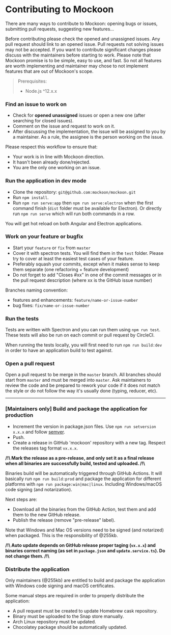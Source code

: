 # Contributing to Mockoon

There are many ways to contribute to Mockoon: opening bugs or issues, submitting pull requests, suggesting new features...

Before contributing please check the opened and unassigned issues. Any pull request should link to an opened issue. Pull requests not solving issues may not be accepted.
If you want to contribute significant changes please discuss with the maintainers before starting to work.
Please note that Mockoon promise is to be simple, easy to use, and fast. So not all features are worth implementing and maintainer may chose to not implement features that are out of Mockoon's scope.

> Prerequisites:
> - Node.js ^12.x.x

### Find an issue to work on

- Check for **opened unassigned** issues or open a new one (after searching for closed issues).
- Comment on the issue and request to work on it.
- After discussing the implementation, the issue will be assigned to you by a maintainer. As a rule, the assignee is the person working on the issue.

Please respect this workflow to ensure that:
- Your work is in line with Mockoon direction.
- It hasn't been already done/rejected.
- You are the only one working on an issue.

### Run the application in dev mode

- Clone the repository: `git@github.com:mockoon/mockoon.git`
- Run `npm install`.
- Run `npm run serve:app` then `npm run serve:electron` when the first command finish (`dist` folder must be available for Electron). Or directly run `npm run serve` which will run both commands in a row.

You will get hot reload on both Angular and Electron applications.

### Work on your feature or bugfix

- Start your `feature` or `fix` from `master`
- Cover it with spectron tests. You will find them in the `test` folder. Please try to cover at least the easiest test cases of your feature.
- Preferably squash your commits, except when it makes sense to keep them separate (one refactoring + feature development)
- Do not forget to add "Closes #xx" in one of the commit messages or in the pull request description (where xx is the GitHub issue number)

Branches naming convention:
- features and enhancements: `feature/name-or-issue-number`
- bug fixes: `fix/name-or-issue-number`

### Run the tests

Tests are written with Spectron and you can run them using `npm run test`. These tests will also be run on each commit or pull request by CircleCI.

When running the tests locally, you will first need to run `npm run build:dev` in order to have an application build to test against.

### Open a pull request

Open a pull request to be merge in the `master` branch. All branches should start from `master` and must be merged into `master`.
Ask maintainers to review the code and be prepared to rework your code if it does not match the style or do not follow the way it's usually done (typing, reducer, etc).

---

### **[Maintainers only]** Build and package the application for production

- Increment the version in package.json files. Use `npm run setversion x.x.x` and follow [semver](https://semver.org/).
- Push.
- Create a release in GitHub 'mockoon' repository with a new tag. Respect the releases tag format `vx.x.x`.

**/!\\ Mark the release as a pre-release, and only set it as a final release when all binaries are successfully build, tested and uploaded. /!\\**

Binaries build will be automatically triggered through GitHub Actions. It will basically run `npm run build:prod` and package the application for different platforms with `npm run package:win|mac|linux`. Including Windows/macOS code signing (and notarization).

Next steps are:
- Download all the binaries from the GitHub Action, test them and add them to the new GitHub release.
- Publish the release (remove "pre-release" label).

Note that Windows and Mac OS versions need to be signed (and notarized) when packaged. This is the responsibility of @255kb.

**/!\\ Auto update depends on GitHub release proper taging (`vx.x.x`) and binaries correct naming (as set in `package.json` and `update.service.ts`). Do not change them. /!\\**

### Distribute the application

Only maintainers (@255kb) are entitled to build and package the application with Windows code signing and macOS certificates.

Some manual steps are required in order to properly distribute the application:

- A pull request must be created to update Homebrew cask repository.
- Binary must be uploaded to the Snap store manually.
- Arch Linux repository must be updated.
- Chocolatey package should be automatically updated.
